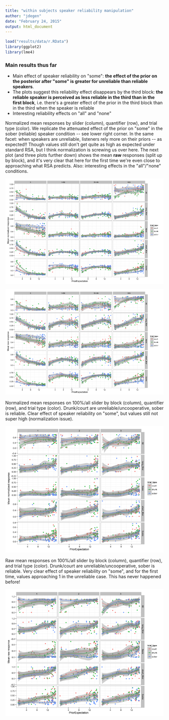 ```yaml
---
title: "within subjects speaker reliability manipulation"
author: "jdegen"
date: "February 24, 2015"
output: html_document
---
```



```r
load("results/data/r.RData")
library(ggplot2)
library(lme4)
```

### Main results thus far

* Main effect of speaker reliability on "some": **the effect of the prior on the posterior after "some" is greater for unreliable than reliable speakers**. 
* The plots suggest this reliability effect disappears by the third block: **the reliable speaker is perceived as less reliable in the third than in the first block**, i.e. there's a greater effect of the prior in the third block than in the third when the speaker is reliable
* Interesting reliability effects on "all" and "none"


Normalized mean responses by slider (column), quantifier (row), and trial type (color). We replicate the attenuated effect of the prior on "some" in the sober (reliable) speaker condition -- see lower right corner. In the same facet: when speakers are unreliable, listeners rely more on their priors -- as expected!! Though values still don't get quite as high as expected under standard RSA, but I think normalization is screwing us over here. The next plot (and three plots further down) shows the mean **raw** responses (split up by block), and it's very clear that here for the first time we're even close to approaching what RSA predicts. Also: interesting effects in the "all"/"none" conditions.

![plot of chunk unnamed-chunk-2](figure/unnamed-chunk-2.png) 

![plot of chunk unnamed-chunk-3](figure/unnamed-chunk-3.png) 

Normalized mean responses on 100%/all slider by block (column), quantifier (row), and trial type (color). Drunk/court are unreliable/uncooperative, sober is reliable. Clear effect of speaker reliability on "some", but values still not super high (normalization issue).

![plot of chunk unnamed-chunk-4](figure/unnamed-chunk-4.png) 

Raw mean responses on 100%/all slider by block (column), quantifier (row), and trial type (color). Drunk/court are unreliable/uncooperative, sober is reliable. Very clear effect of speaker reliability on "some", and for the first time, values approaching 1 in the unreliable case. This has never happened before!


![plot of chunk unnamed-chunk-5](figure/unnamed-chunk-5.png) 

